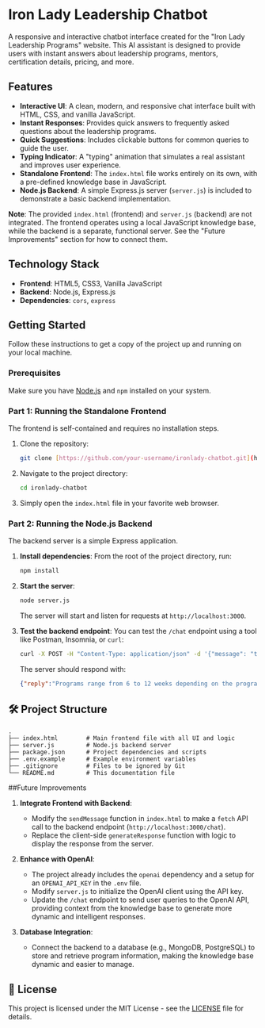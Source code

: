 # Iron Lady Leadership Chatbot

A responsive and interactive chatbot interface created for the "Iron Lady Leadership Programs" website. This AI assistant is designed to provide users with instant answers about leadership programs, mentors, certification details, pricing, and more.

##  Features

-   **Interactive UI**: A clean, modern, and responsive chat interface built with HTML, CSS, and vanilla JavaScript.
-   **Instant Responses**: Provides quick answers to frequently asked questions about the leadership programs.
-   **Quick Suggestions**: Includes clickable buttons for common queries to guide the user.
-   **Typing Indicator**: A "typing" animation that simulates a real assistant and improves user experience.
-   **Standalone Frontend**: The `index.html` file works entirely on its own, with a pre-defined knowledge base in JavaScript.
-   **Node.js Backend**: A simple Express.js server (`server.js`) is included to demonstrate a basic backend implementation.

**Note**: The provided `index.html` (frontend) and `server.js` (backend) are not integrated. The frontend operates using a local JavaScript knowledge base, while the backend is a separate, functional server. See the "Future Improvements" section for how to connect them.

##  Technology Stack

-   **Frontend**: HTML5, CSS3, Vanilla JavaScript
-   **Backend**: Node.js, Express.js
-   **Dependencies**: `cors`, `express`

##  Getting Started

Follow these instructions to get a copy of the project up and running on your local machine.

### Prerequisites

Make sure you have [Node.js](https://nodejs.org/) and `npm` installed on your system.

### Part 1: Running the Standalone Frontend

The frontend is self-contained and requires no installation steps.

1.  Clone the repository:
    ```sh
    git clone [https://github.com/your-username/ironlady-chatbot.git](https://github.com/your-username/ironlady-chatbot.git)
    ```
2.  Navigate to the project directory:
    ```sh
    cd ironlady-chatbot
    ```
3.  Simply open the `index.html` file in your favorite web browser.

### Part 2: Running the Node.js Backend

The backend server is a simple Express application.

1.  **Install dependencies**:
    From the root of the project directory, run:
    ```sh
    npm install
    ```

2.  **Start the server**:
    ```sh
    node server.js
    ```
    The server will start and listen for requests at `http://localhost:3000`.

3.  **Test the backend endpoint**:
    You can test the `/chat` endpoint using a tool like Postman, Insomnia, or `curl`:
    ```sh
    curl -X POST -H "Content-Type: application/json" -d '{"message": "tell me about program duration"}' http://localhost:3000/chat
    ```
    The server should respond with:
    ```json
    {"reply":"Programs range from 6 to 12 weeks depending on the program."}
    ```

## 🛠️ Project Structure

```
.
├── index.html        # Main frontend file with all UI and logic
├── server.js         # Node.js backend server
├── package.json      # Project dependencies and scripts
├── .env.example      # Example environment variables
├── .gitignore        # Files to be ignored by Git
└── README.md         # This documentation file
```

##Future Improvements

1.  **Integrate Frontend with Backend**:
    -   Modify the `sendMessage` function in `index.html` to make a `fetch` API call to the backend endpoint (`http://localhost:3000/chat`).
    -   Replace the client-side `generateResponse` function with logic to display the response from the server.

2.  **Enhance with OpenAI**:
    -   The project already includes the `openai` dependency and a setup for an `OPENAI_API_KEY` in the `.env` file.
    -   Modify `server.js` to initialize the OpenAI client using the API key.
    -   Update the `/chat` endpoint to send user queries to the OpenAI API, providing context from the knowledge base to generate more dynamic and intelligent responses.

3.  **Database Integration**:
    -   Connect the backend to a database (e.g., MongoDB, PostgreSQL) to store and retrieve program information, making the knowledge base dynamic and easier to manage.

## 📄 License

This project is licensed under the MIT License - see the [LICENSE](LICENSE) file for details.
